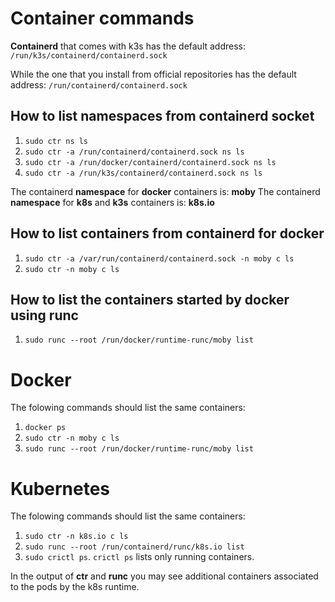 # Container commands
**Containerd** that comes with k3s has the default address:
`/run/k3s/containerd/containerd.sock`

While the one that you install from official repositories 
has the default address: `/run/containerd/containerd.sock`

## How to list namespaces from containerd socket
1. `sudo ctr ns ls`
2. `sudo ctr -a /run/containerd/containerd.sock ns ls`
3. `sudo ctr -a /run/docker/containerd/containerd.sock ns ls`
4. `sudo ctr -a /run/k3s/containerd/containerd.sock ns ls`

The containerd **namespace** for **docker** containers is: **moby**
The containerd **namespace** for **k8s** and **k3s** containers is: **k8s.io**

## How to list containers from containerd for docker
1. `sudo ctr -a /var/run/containerd/containerd.sock -n moby c ls`
2. `sudo ctr -n moby c ls`

## How to list the containers started by docker using runc
1. `sudo runc --root /run/docker/runtime-runc/moby list`


# Docker
The folowing commands should list the same containers:
1. `docker ps`
2. `sudo ctr -n moby c ls`
3. `sudo runc --root /run/docker/runtime-runc/moby list`

# Kubernetes
The folowing commands should list the same containers:
1. `sudo ctr -n k8s.io c ls`
2. `sudo runc --root /run/containerd/runc/k8s.io list`
3. `sudo crictl ps`. `crictl ps` lists only running containers.

In the output of **ctr** and **runc** you may see additional 
containers associated to the pods by the k8s runtime.
